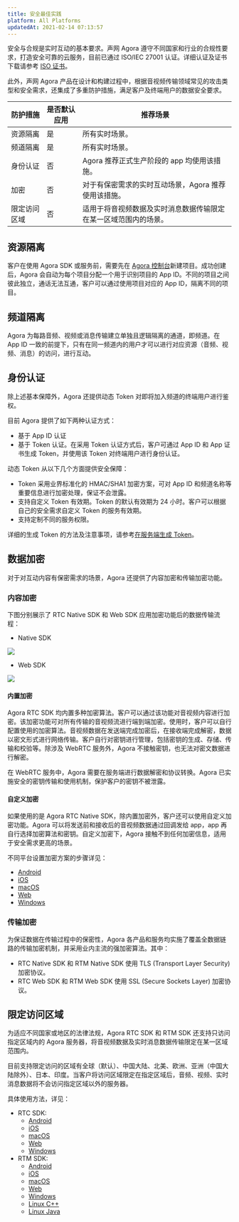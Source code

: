 ```yaml
---
title: 安全最佳实践
platform: All Platforms
updatedAt: 2021-02-14 07:13:57
---
```

安全与合规是实时互动的基本要求。声网 Agora 遵守不同国家和行业的合规性要求，打造安全可靠的云服务，目前已通过 ISO/IEC 27001 认证。详细认证及证书下载请参考 [ISO 证书](iso_cert)。

此外，声网 Agora 产品在设计和构建过程中，根据音视频传输领域常见的攻击类型和安全需求，还集成了多重防护措施，满足客户及终端用户的数据安全要求。

| 防护措施 | 是否默认应用 | 推荐场景 |
| ---------------- | ---------------- | ---------------- |
| 资源隔离      | 是      | 所有实时场景。      |
| 频道隔离 | 是 | 所有实时场景。 |
| 身份认证 | 否 | Agora 推荐正式生产阶段的 app 均使用该措施。 |
| 加密 | 否 | 对于有保密需求的实时互动场景，Agora 推荐使用该措施。 |
| 限定访问区域 | 否 | 适用于将音视频数据及实时消息数据传输限定在某一区域范围内的场景。 |

<a name="project"></a>
## 资源隔离

客户在使用 Agora SDK 或服务前，需要先在 [Agora 控制台](https://console.agora.io/)新建项目。成功创建后，Agora 会自动为每个项目分配一个用于识别项目的 App ID。不同的项目之间彼此独立，通话无法互通，客户可以通过使用项目对应的 App ID，隔离不同的项目。

## 频道隔离

Agora 为每路音频、视频或消息传输建立单独且逻辑隔离的通道，即频道。在 App ID 一致的前提下，只有在同一频道内的用户才可以进行对应资源（音频、视频、消息）的访问，进行互动。

## 身份认证

除上述基本保障外，Agora 还提供动态 Token 对即将加入频道的终端用户进行鉴权。

目前 Agora 提供了如下两种认证方式：
- 基于 App ID 认证
- 基于 Token 认证。在采用 Token 认证方式后，客户可通过 App ID 和 App 证书生成 Token，并使用该 Token 对终端用户进行身份认证。

动态 Token 从以下几个方面提供安全保障：

- Token 采用业界标准化的 HMAC/SHA1 加密方案，可对 App ID 和频道名称等重要信息进行加密处理，保证不会泄露。
- 支持自定义 Token 有效期。Token 的默认有效期为 24 小时。客户可以根据自己的安全需求自定义 Token 的服务有效期。
- 支持定制不同的服务权限。

详细的生成 Token 的方法及注意事项，请参考[在服务端生成 Token](token_server)。

## 数据加密

对于对互动内容有保密需求的场景，Agora 还提供了内容加密和传输加密功能。

### 内容加密

下图分别展示了 RTC Native SDK 和 Web SDK 应用加密功能后的数据传输流程：

- Native SDK

![](https://web-cdn.agora.io/docs-files/1607585172098)

- Web SDK

![](https://web-cdn.agora.io/docs-files/1607585184084)

#### 内置加密
Agora RTC SDK 均内置多种加密算法。客户可以通过该功能对音视频内容进行加密。该加密功能可对所有传输的音视频流进行端到端加密。使用时，客户可以自行配置使用的加密算法。音视频数据在发送端完成加密后，在接收端完成解密，数据以密文形式进行网络传输。客户自行对密钥进行管理，包括密钥的生成、存储、传输和校验等。除涉及 WebRTC 服务外，Agora 不接触密钥，也无法对密文数据进行解密。

在 WebRTC 服务中，Agora 需要在服务端进行数据解密和协议转换。Agora 已实施安全的密钥传输和使用机制，保护客户的密钥不被泄露。

#### 自定义加密

如果使用的是 Agora RTC Native SDK，除内置加密外，客户还可以使用自定义加密功能。Agora 可以将发送前和接收后的音视频数据通过回调发给 app，app 再自行选择加密算法和密钥。自定义加密下，Agora 接触不到任何加密信息，适用于安全需求更高的场景。

不同平台设置加密方案的步骤详见：

- [Android](channel_encryption_android?platform=Android)
- [iOS](channel_encryption_apple?platform=iOS)
- [macOS](channel_encryption_apple?platform=macOS)
- [Web](channel_encryption_web?platform=Web)
- [Windows](channel_encryption_windows?platform=Windows)

### 传输加密

为保证数据在传输过程中的保密性，Agora 各产品和服务均实施了覆盖全数据链路的传输加密机制，并采用业内主流的强加密算法。其中：

- RTC Native SDK 和 RTM Native SDK 使用 TLS (Transport Layer Security) 加密协议。
- RTC Web SDK 和 RTM Web SDK 使用 SSL (Secure Sockets Layer) 加密协议。

## 限定访问区域

为适应不同国家或地区的法律法规，Agora RTC SDK 和 RTM SDK 还支持只访问指定区域内的 Agora 服务器，将音视频数据及实时消息数据传输限定在某一区域范围内。

目前支持限定访问的区域有全球（默认）、中国大陆、北美、欧洲、亚洲（中国大陆除外）、日本、印度。当客户将访问区域限定在指定区域后，音频、视频、实时消息数据将不会访问指定区域以外的服务器。

具体使用方法，详见：

- RTC SDK:
	- [Android](region_java_rtc?platfrom=Android)
	- [iOS](region_oc_rtc?platfrom=iOS)
	- [macOS](region_oc_rtc?platform=macOS)
	- [Web](region_web_rtc?platform=Web)
	- [Windows](region_cpp_rtc?platform=Windows)
- RTM SDK:
  - [Android](region_java_rtm?platform=Android)
  - [iOS](region_oc_rtm?platform=iOS)
  - [macOS](region_oc_rtm?platform=macOS)
  - [Web](region_web_rtm?platfrom=Web)
  - [Windows](region_cpp_rtm?platfrom=Windows)
  - [Linux C++](region_cpp_rtm?platform=Linux)
  - [Linux Java](region_java_linux_rtm?platform=Linux)

